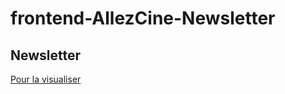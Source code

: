 # frontend-AllezCine-Newsletter
## Newsletter
[Pour la visualiser](https://maxime-christiaens.github.io/frontend-AllezCine-Newsletter/index.html)
